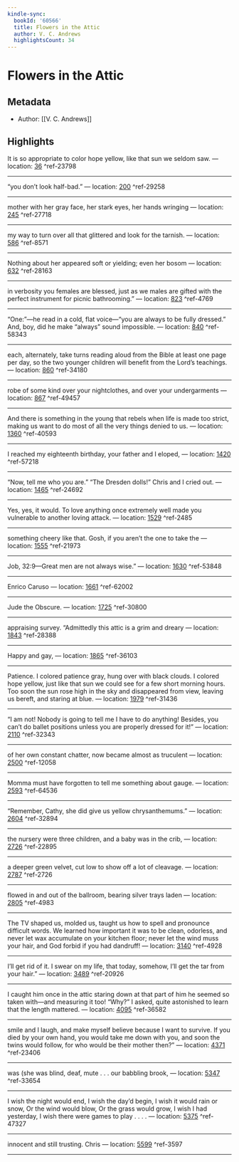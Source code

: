```yaml
---
kindle-sync:
  bookId: '60566'
  title: Flowers in the Attic
  author: V. C. Andrews
  highlightsCount: 34
---
```

# Flowers in the Attic
## Metadata
* Author: [[V. C. Andrews]]

## Highlights
It is so appropriate to color hope yellow, like that sun we seldom saw. — location: [36]() ^ref-23798

---
“you don’t look half-bad.” — location: [200]() ^ref-29258

---
mother with her gray face, her stark eyes, her hands wringing — location: [245]() ^ref-27718

---
my way to turn over all that glittered and look for the tarnish. — location: [586]() ^ref-8571

---
Nothing about her appeared soft or yielding; even her bosom — location: [632]() ^ref-28163

---
in verbosity you females are blessed, just as we males are gifted with the perfect instrument for picnic bathrooming.” — location: [823]() ^ref-4769

---
“One:”—he read in a cold, flat voice—“you are always to be fully dressed.” And, boy, did he make “always” sound impossible. — location: [840]() ^ref-58343

---
each, alternately, take turns reading aloud from the Bible at least one page per day, so the two younger children will benefit from the Lord’s teachings. — location: [860]() ^ref-34180

---
robe of some kind over your nightclothes, and over your undergarments — location: [867]() ^ref-49457

---
And there is something in the young that rebels when life is made too strict, making us want to do most of all the very things denied to us. — location: [1360]() ^ref-40593

---
I reached my eighteenth birthday, your father and I eloped, — location: [1420]() ^ref-57218

---
“Now, tell me who you are.” “The Dresden dolls!” Chris and I cried out. — location: [1465]() ^ref-24692

---
Yes, yes, it would. To love anything once extremely well made you vulnerable to another loving attack. — location: [1529]() ^ref-2485

---
something cheery like that. Gosh, if you aren’t the one to take the — location: [1555]() ^ref-21973

---
Job, 32:9—Great men are not always wise.” — location: [1630]() ^ref-53848

---
Enrico Caruso — location: [1661]() ^ref-62002

---
Jude the Obscure. — location: [1725]() ^ref-30800

---
appraising survey. “Admittedly this attic is a grim and dreary — location: [1843]() ^ref-28388

---
Happy and gay, — location: [1865]() ^ref-36103

---
Patience. I colored patience gray, hung over with black clouds. I colored hope yellow, just like that sun we could see for a few short morning hours. Too soon the sun rose high in the sky and disappeared from view, leaving us bereft, and staring at blue. — location: [1979]() ^ref-31436

---
“I am not! Nobody is going to tell me I have to do anything! Besides, you can’t do ballet positions unless you are properly dressed for it!” — location: [2110]() ^ref-32343

---
of her own constant chatter, now became almost as truculent — location: [2500]() ^ref-12058

---
Momma must have forgotten to tell me something about gauge. — location: [2593]() ^ref-64536

---
“Remember, Cathy, she did give us yellow chrysanthemums.” — location: [2604]() ^ref-32894

---
the nursery were three children, and a baby was in the crib, — location: [2726]() ^ref-22895

---
a deeper green velvet, cut low to show off a lot of cleavage. — location: [2787]() ^ref-2726

---
flowed in and out of the ballroom, bearing silver trays laden — location: [2805]() ^ref-4983

---
The TV shaped us, molded us, taught us how to spell and pronounce difficult words. We learned how important it was to be clean, odorless, and never let wax accumulate on your kitchen floor; never let the wind muss your hair, and God forbid if you had dandruff! — location: [3140]() ^ref-4928

---
I’ll get rid of it. I swear on my life, that today, somehow, I’ll get the tar from your hair.” — location: [3489]() ^ref-20926

---
I caught him once in the attic staring down at that part of him he seemed so taken with—and measuring it too! “Why?” I asked, quite astonished to learn that the length mattered. — location: [4095]() ^ref-36582

---
smile and I laugh, and make myself believe because I want to survive. If you died by your own hand, you would take me down with you, and soon the twins would follow, for who would be their mother then?” — location: [4371]() ^ref-23406

---
was (she was blind, deaf, mute . . . our babbling brook, — location: [5347]() ^ref-33654

---
I wish the night would end, I wish the day’d begin, I wish it would rain or snow, Or the wind would blow, Or the grass would grow, I wish I had yesterday, I wish there were games to play . . . . — location: [5375]() ^ref-47327

---
innocent and still trusting. Chris — location: [5599]() ^ref-3597

---

